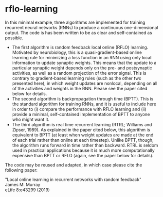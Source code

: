 # rflo-learning

In this minimal example, three algorithms are implemented for training recurrent neural networks (RNNs) to produce a continuous one-dimensional output. The code is has been written to be as clear and self-contained as possible.

- The first algorithm is random feedback local online (RFLO) learning. Motivated by neurobiology, this is a quasi-gradient-based online learning rule for minimizing a loss function in an RNN using only local information to update synaptic weights. This means that the update to a particular synaptic weight depends only on the pre- and postsynaptic activities, as well as a random projection of the error signal. This is contrary to gradient-based learning rules (such as the other two presented here), in which weight updates are nonlocal, depending on all of the activities and weights in the RNN. Please see the paper cited below for details.
- The second algorithm is backpropagation through time (BPTT). This is the standard algorithm for training RNNs, and it is useful to include here in order to (i) compare the performance with RFLO learning and (ii) provide a minimal, self-contained implementation of BPTT to anyone who might want it.
- The third algorithm is real time recurrent learning (RTRL; Williams and Zipser, 1989). As explained in the paper cited below, this algorithm is equivalent to BPTT (at least when weight updates are made at the end of each trial rather than online at each timestep). Unlike BPTT, though, the algorithm runs forward in time rather than backward. RTRL is seldom used in practical applications because it is much more computationally expensive than BPTT or RFLO (again, see the paper below for details).

The code may be reused and adapted, in which case please cite the following paper:

"Local online learning in recurrent networks with random feedback"\
James M. Murray\
eLife 8:e43299 (2019)
